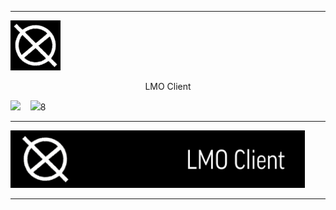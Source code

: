 ----

<div align="left"> <img height="80px" width="auto" src="https://raw.githubusercontent.com/qberkdc/LMO_Xlient/public/images/lmo.png"/> <p style="text-align: center;">LMO Client</p></div>
<p align="left">
  <a href="#"><img height="20px" width="auto" src="https://img.shields.io/github/downloads/qberkdc/LMO_Xlient/latest/total?sort=date&style=for-the-badge&logo=github&logoColor=%23808080&labelColor=%23303030"></a> &nbsp;&nbsp;
  <a href="https://github.com/qberkdc/LMO_Xlient/releases/"><img height="20px" width="auto" src="https://img.shields.io/badge/releases-black?style=for-the-badge&logo=github&logoColor=%23707070&label=download&labelColor=%23303030&link=https%3A%2F%2Fgithub.com%2Fqberkdc%2FLMO_Xlient%2Freleases%2F"></a>8
</p>

----

<div align="left"> <img height="92px" width="auto" src="https://raw.githubusercontent.com/qberkdc/LMO_Xlient/public/images/lmoxlient.png"/> </div>

---
